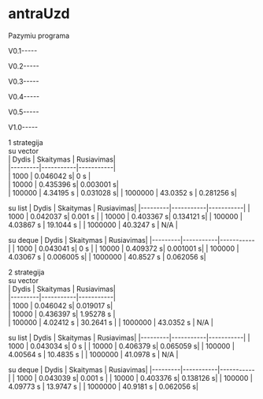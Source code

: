 # antraUzd
Pazymiu programa


V0.1-----


V0.2-----


V0.3-----


V0.4-----


V0.5-----


V1.0-----

1 strategija                                          
su vector                                           
| Dydis   | Skaitymas | Rusiavimas|                   
|---------|-----------|-----------|               
| 1000    | 0.046042 s| 0 s       |                   
| 10000   | 0.435396 s| 0.003001 s|                                     
| 100000  | 4.34195 s | 0.031028 s|
| 1000000 | 43.0352 s | 0.281256 s| 

su list
| Dydis   | Skaitymas | Rusiavimas|
|---------|-----------|-----------|
| 1000    | 0.042037 s| 0.001 s   |
| 10000   | 0.403367 s| 0.134121 s|
| 100000  | 4.03867 s | 19.1044 s |
| 1000000 | 40.3247 s | N/A       | 

su deque
| Dydis   | Skaitymas | Rusiavimas|
|---------|-----------|-----------|
| 1000    | 0.043041 s| 0 s       |
| 10000   | 0.409372 s| 0.001001 s|
| 100000  | 4.03067 s | 0.006005 s|
| 1000000 | 40.8527 s | 0.062056 s|

2 strategija                                          
su vector                                           
| Dydis   | Skaitymas | Rusiavimas|                   
|---------|-----------|-----------|               
| 1000    | 0.046042 s| 0.019017 s|                   
| 10000   | 0.436397 s| 1.95278 s |                                     
| 100000  | 4.02412 s | 30.2641 s |
| 1000000 | 43.0352 s | N/A       | 

su list
| Dydis   | Skaitymas | Rusiavimas|
|---------|-----------|-----------|
| 1000    | 0.043034 s| 0 s       |
| 10000   | 0.406379 s| 0.065059 s|
| 100000  | 4.00564 s | 10.4835 s |
| 1000000 | 41.0978 s | N/A       | 

su deque
| Dydis   | Skaitymas | Rusiavimas|
|---------|-----------|-----------|
| 1000    | 0.043039 s| 0.001 s   |
| 10000   | 0.403376 s| 0.138126 s|
| 100000  | 4.09773 s | 13.9747 s |
| 1000000 | 40.9181 s | 0.062056 s|
